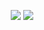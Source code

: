 <p align="center">
  <img src="https://github-readme-stats.vercel.app/api/top-langs/?username=Interdependent&title_color=ffffff&text_color=daf7dc&bg_color=151515"/>
  <img src="https://github-readme-stats.vercel.app/api?username=Interdependent&&show_icons=true&title_color=ffffff&icon_color=bb2acf&text_color=daf7dc&bg_color=151515"/>
</p>
